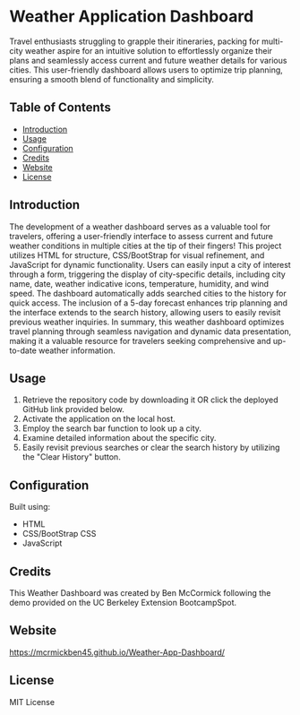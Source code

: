 # Weather Application Dashboard

Travel enthusiasts struggling to grapple their itineraries, packing for multi-city weather aspire for an intuitive solution to effortlessly organize their plans and seamlessly access current and future weather details for various cities. This user-friendly dashboard allows users to optimize trip planning, ensuring a smooth blend of functionality and simplicity. 

## Table of Contents

- [Introduction](#introduction)
- [Usage](#usage)
- [Configuration](#configuration)
- [Credits](#credits)
- [Website](#website)
- [License](#license)

## Introduction

The development of a weather dashboard serves as a valuable tool for travelers, offering a user-friendly interface to assess current and future weather conditions in multiple cities at the tip of their fingers! This project utilizes HTML for structure, CSS/BootStrap for visual refinement, and JavaScript for dynamic functionality. Users can easily input a city of interest through a form, triggering the display of city-specific details, including city name, date, weather indicative icons, temperature, humidity, and wind speed. The dashboard automatically adds searched cities to the history for quick access. The inclusion of a 5-day forecast enhances trip planning and the interface extends to the search history, allowing users to easily revisit previous weather inquiries. In summary, this weather dashboard optimizes travel planning through seamless navigation and dynamic data presentation, making it a valuable resource for travelers seeking comprehensive and up-to-date weather information.

## Usage

1. Retrieve the repository code by downloading it OR click the deployed GitHub link provided below.
2. Activate the application on the local host.
3. Employ the search bar function to look up a city.
4. Examine detailed information about the specific city.
5. Easily revisit previous searches or clear the search history by utilizing the "Clear History" button.

## Configuration
Built using:
- HTML
- CSS/BootStrap CSS
- JavaScript

## Credits 

This Weather Dashboard was created by Ben McCormick following the demo provided on the UC Berkeley Extension BootcampSpot. 

## Website
https://mcrmickben45.github.io/Weather-App-Dashboard/

## License
MIT License